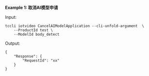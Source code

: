 **Example 1: 取消AI模型申请**



Input: 

```
tccli iotvideo CancelAIModelApplication --cli-unfold-argument  \
    --ProductId test \
    --ModelId body_detect
```

Output: 
```
{
    "Response": {
        "RequestId": "xx"
    }
}
```

